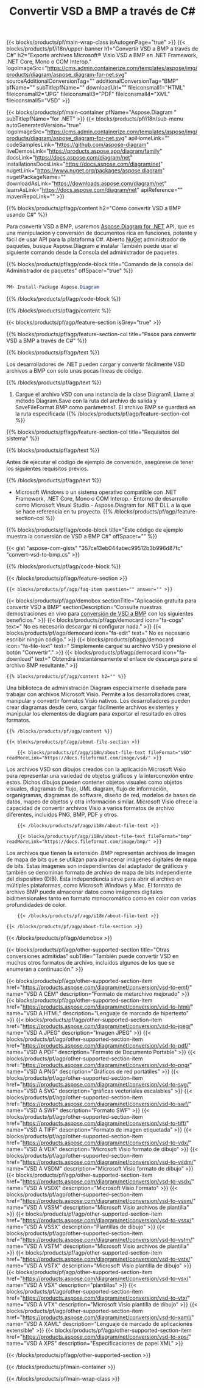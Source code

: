 ﻿---
title: Convertir VSD a BMP a través de C# 
weight: 4310
url: /es/net/conversion/vsd-to-bmp/ 
description: Ejemplo de código para la conversión de VSD a BMP C#. Utilice el código de ejemplo API para la conversión de archivos por lotes VSD a BMP dentro de VB.NET, Asp.NET o cualquier aplicación basada en .NET.
---
{{< blocks/products/pf/main-wrap-class isAutogenPage="true" >}}
{{< blocks/products/pf/i18n/upper-banner h1="Convertir VSD a BMP a través de C#" h2="Exporte archivos Microsoft® Visio VSD a BMP en .NET Framework, .NET Core, Mono o COM Interop." logoImageSrc="https://cms.admin.containerize.com/templates/aspose/img/products/diagram/aspose_diagram-for-net.svg" sourceAdditionalConversionTag="" additionalConversionTag="BMP" pfName="" subTitlepfName="" downloadUrl="" fileiconsmall1="HTML" fileiconsmall2="JPG" fileiconsmall3="PDF" fileiconsmall4="XML" fileiconsmall5="VSD" >}}

{{< blocks/products/pf/main-container pfName="Aspose.Diagram " subTitlepfName="for .NET" >}}
{{< blocks/products/pf/i18n/sub-menu autoGeneratedVersion="true" logoImageSrc="https://cms.admin.containerize.com/templates/aspose/img/products/diagram/aspose_diagram-for-net.svg" apiHomeLink="" codeSamplesLink="https://github.com/aspose-diagram" liveDemosLink="https://products.aspose.app/diagram/family" docsLink="https://docs.aspose.com/diagram/net" installationsDocsLink="https://docs.aspose.com/diagram/net" nugetLink="https://www.nuget.org/packages/aspose.diagram" nugetPackageName="" downloadAsLink="https://downloads.aspose.com/diagram/net" learnAsLink="https://docs.aspose.com/diagram/net" apiReference="" mavenRepoLink="" >}}

{{% blocks/products/pf/agp/content h2="Cómo convertir VSD a BMP usando C#" %}}

 Para convertir VSD a BMP, usaremos
 [Aspose.Diagram for .NET](https://products.aspose.com/diagram/net) 
 API, que es una manipulación y conversión de documentos rica en funciones, potente y fácil de usar API para la plataforma C#. Abierto
 [NuGet](https://www.nuget.org/packages/aspose.diagram) 
 administrador de paquetes, busque
 Aspose.Diagram 
 e instalar También puede usar el siguiente comando desde la Consola del administrador de paquetes.

{{% blocks/products/pf/agp/code-block title="Comando de la consola del Administrador de paquetes" offSpacer="true" %}}

```cs

PM> Install-Package Aspose.Diagram


```

{{% /blocks/products/pf/agp/code-block %}}

{{% /blocks/products/pf/agp/content %}}

{{< blocks/products/pf/agp/feature-section isGrey="true" >}}

{{% blocks/products/pf/agp/feature-section-col title="Pasos para convertir VSD a BMP a través de C#" %}}

{{% blocks/products/pf/agp/text %}}

 Los desarrolladores de .NET pueden cargar y convertir fácilmente VSD archivos a BMP con solo unas pocas líneas de código.

{{% /blocks/products/pf/agp/text %}}

1. Cargue el archivo VSD con una instancia de la clase Diagram1. Llame al método Diagram.Save con la ruta del archivo de salida y SaveFileFormat.BMP como parámetros1. El archivo BMP se guardará en la ruta especificada
{{% /blocks/products/pf/agp/feature-section-col %}}

{{% blocks/products/pf/agp/feature-section-col title="Requisitos del sistema" %}}

{{% blocks/products/pf/agp/text %}}

 Antes de ejecutar el código de ejemplo de conversión, asegúrese de tener los siguientes requisitos previos.

{{% /blocks/products/pf/agp/text %}}

- Microsoft Windows o un sistema operativo compatible con .NET Framework, .NET Core, Mono o COM Interop.- Entorno de desarrollo como Microsoft Visual Studio.- Aspose.Diagram for .NET DLL a la que se hace referencia en tu proyecto.
{{% /blocks/products/pf/agp/feature-section-col %}}

{{% blocks/products/pf/agp/code-block title="Este código de ejemplo muestra la conversión de VSD a BMP C#" offSpacer="" %}}

{{< gist "aspose-com-gists" "357ce13eb044abec99512b3b996d87fc" "convert-vsd-to-bmp.cs" >}}

{{% /blocks/products/pf/agp/code-block %}}

{{< /blocks/products/pf/agp/feature-section >}}

    {{< blocks/products/pf/agp/faq-item question="" answer="" >}}
 

<!-- aboutfile Starts -->

{{< blocks/products/pf/agp/demobox sectionTitle="Aplicación gratuita para convertir VSD a BMP" sectionDescription="Consulte nuestras demostraciones en vivo para [conversión de VSD a BMP](https://products.aspose.app/diagram/conversion/vsd-to-bmp) con los siguientes beneficios." >}}
        {{< blocks/products/pf/agp/democard icon="fa-cogs" text=" No es necesario descargar ni configurar nada." >}}
        {{< blocks/products/pf/agp/democard icon="fa-edit" text=" No es necesario escribir ningún código." >}}
        {{< blocks/products/pf/agp/democard icon="fa-file-text" text=" Simplemente cargue su archivo VSD y presione el botón \"Convertir\"." >}}
        {{< blocks/products/pf/agp/democard icon="fa-download" text=" Obtendrá instantáneamente el enlace de descarga para el archivo BMP resultante." >}}

    {{% blocks/products/pf/agp/content h2="" %}}

 Una biblioteca de administración Diagram especialmente diseñada para trabajar con archivos Microsoft Visio. Permite a los desarrolladores crear, manipular y convertir formatos Visio nativos. Los desarrolladores pueden crear diagramas desde cero, cargar fácilmente archivos existentes y manipular los elementos de diagram para exportar el resultado en otros formatos.



    {{% /blocks/products/pf/agp/content %}}

    {{< blocks/products/pf/agp/about-file-section >}}

        {{< blocks/products/pf/agp/i18n/about-file-text fileFormat="VSD" readMoreLink="https://docs.fileformat.com/image/vsd/" >}}
Los archivos VSD son dibujos creados con la aplicación Microsoft Visio para representar una variedad de objetos gráficos y la interconexión entre estos. Dichos dibujos pueden contener objetos visuales como objetos visuales, diagramas de flujo, UML diagram, flujo de información, organigramas, diagramas de software, diseño de red, modelos de bases de datos, mapeo de objetos y otra información similar. Microsoft Visio ofrece la capacidad de convertir archivos Visio a varios formatos de archivo diferentes, incluidos PNG, BMP, PDF y otros.

        {{< /blocks/products/pf/agp/i18n/about-file-text >}}

        {{< blocks/products/pf/agp/i18n/about-file-text fileFormat="bmp" readMoreLink="https://docs.fileformat.com/image/bmp/" >}}
Los archivos que tienen la extensión .BMP representan archivos de imagen de mapa de bits que se utilizan para almacenar imágenes digitales de mapa de bits. Estas imágenes son independientes del adaptador de gráficos y también se denominan formato de archivo de mapa de bits independiente del dispositivo (DIB). Esta independencia sirve para abrir el archivo en múltiples plataformas, como Microsoft Windows y Mac. El formato de archivo BMP puede almacenar datos como imágenes digitales bidimensionales tanto en formato monocromático como en color con varias profundidades de color.

        {{< /blocks/products/pf/agp/i18n/about-file-text >}}

    {{< /blocks/products/pf/agp/about-file-section >}}

{{< /blocks/products/pf/agp/demobox >}}

<!-- aboutfile Ends -->

{{< blocks/products/pf/agp/other-supported-section title="Otras conversiones admitidas" subTitle="También puede convertir VSD en muchos otros formatos de archivo, incluidos algunos de los que se enumeran a continuación." >}}

{{< blocks/products/pf/agp/other-supported-section-item href="https://products.aspose.com/diagram/net/conversion/vsd-to-emf/" name="VSD A CEM" description="Formato de metarchivo mejorado" >}}
{{< blocks/products/pf/agp/other-supported-section-item href="https://products.aspose.com/diagram/net/conversion/vsd-to-html/" name="VSD A HTML" description="Lenguaje de marcado de hipertexto" >}}
{{< blocks/products/pf/agp/other-supported-section-item href="https://products.aspose.com/diagram/net/conversion/vsd-to-jpeg/" name="VSD A JPEG" description="Imagen JPEG" >}}
{{< blocks/products/pf/agp/other-supported-section-item href="https://products.aspose.com/diagram/net/conversion/vsd-to-pdf/" name="VSD A PDF" description="Formato de Documento Portable" >}}
{{< blocks/products/pf/agp/other-supported-section-item href="https://products.aspose.com/diagram/net/conversion/vsd-to-png/" name="VSD A PNG" description="Gráficos de red portátiles" >}}
{{< blocks/products/pf/agp/other-supported-section-item href="https://products.aspose.com/diagram/net/conversion/vsd-to-svg/" name="VSD A SVG" description="gráficas vectoriales escalables" >}}
{{< blocks/products/pf/agp/other-supported-section-item href="https://products.aspose.com/diagram/net/conversion/vsd-to-swf/" name="VSD A SWF" description="Formato SWF" >}}
{{< blocks/products/pf/agp/other-supported-section-item href="https://products.aspose.com/diagram/net/conversion/vsd-to-tiff/" name="VSD A TIFF" description="Formato de imagen etiquetada" >}}
{{< blocks/products/pf/agp/other-supported-section-item href="https://products.aspose.com/diagram/net/conversion/vsd-to-vdx/" name="VSD A VDX" description="Microsoft Visio formato de dibujo" >}}
{{< blocks/products/pf/agp/other-supported-section-item href="https://products.aspose.com/diagram/net/conversion/vsd-to-vsdm/" name="VSD A VSDM" description="Microsoft Visio formato de dibujo" >}}
{{< blocks/products/pf/agp/other-supported-section-item href="https://products.aspose.com/diagram/net/conversion/vsd-to-vsdx/" name="VSD A VSDX" description="Microsoft Visio Formato" >}}
{{< blocks/products/pf/agp/other-supported-section-item href="https://products.aspose.com/diagram/net/conversion/vsd-to-vssm/" name="VSD A VSSM" description="Microsoft Visio archivos de plantilla" >}}
{{< blocks/products/pf/agp/other-supported-section-item href="https://products.aspose.com/diagram/net/conversion/vsd-to-vssx/" name="VSD A VSSX" description="Plantillas de dibujo" >}}
{{< blocks/products/pf/agp/other-supported-section-item href="https://products.aspose.com/diagram/net/conversion/vsd-to-vstm/" name="VSD A VSTM" description="Microsoft Visio archivos de plantilla" >}}
{{< blocks/products/pf/agp/other-supported-section-item href="https://products.aspose.com/diagram/net/conversion/vsd-to-vstx/" name="VSD A VSTX" description="Microsoft Visio plantilla de dibujo" >}}
{{< blocks/products/pf/agp/other-supported-section-item href="https://products.aspose.com/diagram/net/conversion/vsd-to-vsx/" name="VSD A VSX" description="plantillas" >}}
{{< blocks/products/pf/agp/other-supported-section-item href="https://products.aspose.com/diagram/net/conversion/vsd-to-vtx/" name="VSD A VTX" description="Microsoft Visio plantilla de dibujo" >}}
{{< blocks/products/pf/agp/other-supported-section-item href="https://products.aspose.com/diagram/net/conversion/vsd-to-xaml/" name="VSD A XAML" description="Lenguaje de marcado de aplicaciones extensible" >}}
{{< blocks/products/pf/agp/other-supported-section-item href="https://products.aspose.com/diagram/net/conversion/vsd-to-xps/" name="VSD A XPS" description="Especificaciones de papel XML" >}}

{{< /blocks/products/pf/agp/other-supported-section >}}

{{< /blocks/products/pf/main-container >}}
    
{{< /blocks/products/pf/main-wrap-class >}}